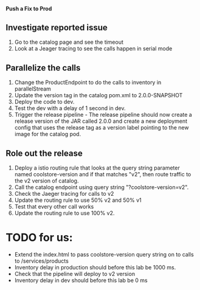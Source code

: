 #### Push a Fix to Prod

## Investigate reported issue

1. Go to the catalog page and see the timeout
2. Look at a Jeager tracing to see the calls happen in serial mode

## Parallelize the calls

1. Change the ProductEndpoint to do the calls to inventory in parallelStream
2. Update the version tag in the catalog pom.xml to 2.0.0-SNAPSHOT
3. Deploy the code to dev.
4. Test the dev with a delay of 1 second in dev.
5. Trigger the release pipeline - The release pipeline should now create a release version of the JAR called 2.0.0 and create a new deployment config that uses the release tag as a version label pointing to the new image for the catalog pod.

## Role out the release

1. Deploy a istio routing rule that looks at the query string parameter named coolstore-version and if that matches "v2", then route traffic to the v2 version of catalog.
2. Call the catalog endpoint using query string "?coolstore-version=v2".
3. Check the Jaeger tracing for calls to v2
4. Update the routing rule to use 50% v2 and 50% v1
5. Test that every other call works
6. Update the routing rule to use 100% v2.

# TODO for us:

* Extend the index.html to pass coolstore-version query string on to calls to /services/products
* Inventory delay in production should before this lab be 1000 ms.
* Check that the pipeline will deploy to v2 version
* Inventory delay in dev should before this lab be 0 ms






